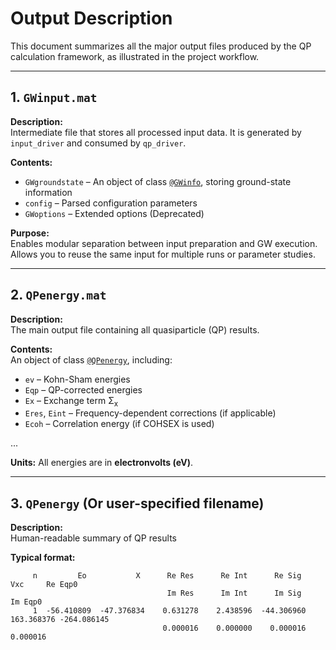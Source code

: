# Output Description

This document summarizes all the major output files produced by the QP calculation framework, as illustrated in the project workflow.

---

## 1. `GWinput.mat`

**Description:**  
Intermediate file that stores all processed input data.
It is generated by `input_driver` and consumed by `qp_driver`.

**Contents:**

- `GWgroundstate` – An object of class [`@GWinfo`](class_reference.md), storing ground-state information
- `config` – Parsed configuration parameters
- `GWoptions` – Extended options (Deprecated)

**Purpose:**  
Enables modular separation between input preparation and GW execution.
Allows you to reuse the same input for multiple runs or parameter studies.

---

## 2. `QPenergy.mat`

**Description:**  
The main output file containing all quasiparticle (QP) results.

**Contents:**  
An object of class [`@QPenergy`](class_reference.md), including:

- `ev` – Kohn-Sham energies
- `Eqp` – QP-corrected energies
- `Ex` – Exchange term Σ<sub>x</sub>
- `Eres`, `Eint` – Frequency-dependent corrections (if applicable)
- `Ecoh` – Correlation energy (if COHSEX is used)

...

**Units:** All energies are in **electronvolts (eV)**.

---

## 3. `QPenergy` (Or user-specified filename)

**Description:**  
Human-readable summary of QP results

**Typical format:**
     
``` plaintext
     n         Eo           X      Re Res      Re Int      Re Sig        Vxc     Re Eqp0  
                                   Im Res      Im Int      Im Sig                Im Eqp0  
     1  -56.410809  -47.376834    0.631278    2.438596  -44.306960  163.368376 -264.086145 
                                  0.000016    0.000000    0.000016                 0.000016 
```